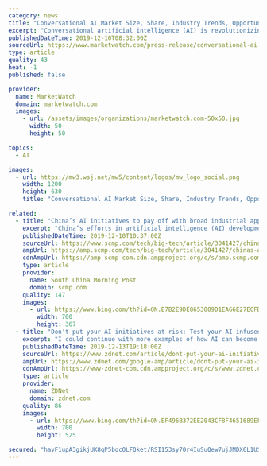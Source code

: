 ```yaml
---
category: news
title: "Conversational AI Market Size, Share, Industry Trends, Opportunities, Business Revenue, Forecast and Growth Prospective"
excerpt: "Conversational artificial intelligence (AI) is revolutionizing the way enterprises interact with customers. Intelligent virtual assistants and chatbots help organizations to resolve repetitive customer queries and proactively offer suggestions to make real-time decisions. With advances in artificial intelligence, machine learning, deep learning ..."
publishedDateTime: 2019-12-10T08:32:00Z
sourceUrl: https://www.marketwatch.com/press-release/conversational-ai-market-size-share-industry-trends-opportunities-business-revenue-forecast-and-growth-prospective-2019-12-10
type: article
quality: 43
heat: -1
published: false

provider:
  name: MarketWatch
  domain: marketwatch.com
  images:
    - url: /assets/images/organizations/marketwatch.com-50x50.jpg
      width: 50
      height: 50

topics:
  - AI

images:
  - url: https://mw3.wsj.net/mw5/content/logos/mw_logo_social.png
    width: 1200
    height: 630
    title: "Conversational AI Market Size, Share, Industry Trends, Opportunities, Business Revenue, Forecast and Growth Prospective"

related:
  - title: "China’s AI initiatives to pay off with broad industrial applications, iFlytek founder says"
    excerpt: "China’s efforts in artificial intelligence (AI) development are starting to pay off, with wider industrial applications set to be deployed, amid the protracted tech and trade war with the United States. Liu Qingfeng, the founder and chairman of iFlytek, highlighted that progress on Monday at a conference in Beijing, where he said AI advances ..."
    publishedDateTime: 2019-12-10T10:37:00Z
    sourceUrl: https://www.scmp.com/tech/big-tech/article/3041427/chinas-ai-initiatives-pay-broad-industrial-applications-iflytek
    ampUrl: https://amp.scmp.com/tech/big-tech/article/3041427/chinas-ai-initiatives-pay-broad-industrial-applications-iflytek
    cdnAmpUrl: https://amp-scmp-com.cdn.ampproject.org/c/s/amp.scmp.com/tech/big-tech/article/3041427/chinas-ai-initiatives-pay-broad-industrial-applications-iflytek
    type: article
    provider:
      name: South China Morning Post
      domain: scmp.com
    quality: 147
    images:
      - url: https://www.bing.com/th?id=ON.E7B2E9DE8653009D1EA66E27ECFD6265
        width: 700
        height: 367
  - title: "Don't put your AI initiatives at risk: Test your AI-infused applications!"
    excerpt: "I could continue with more examples of how AI can become harmful. Enterprises are infusing their enterprise applications with AI technology and building new AI-based digital experiences to transform business and accelerate their digital transformation programs. But there is a chance that all these positives about AI could end, especially if we ..."
    publishedDateTime: 2019-12-13T19:18:00Z
    sourceUrl: https://www.zdnet.com/article/dont-put-your-ai-initiatives-at-risk-test-your-ai-infused-applications/
    ampUrl: https://www.zdnet.com/google-amp/article/dont-put-your-ai-initiatives-at-risk-test-your-ai-infused-applications/
    cdnAmpUrl: https://www-zdnet-com.cdn.ampproject.org/c/s/www.zdnet.com/google-amp/article/dont-put-your-ai-initiatives-at-risk-test-your-ai-infused-applications/
    type: article
    provider:
      name: ZDNet
      domain: zdnet.com
    quality: 86
    images:
      - url: https://www.bing.com/th?id=ON.EF496B372EE2043CF8F4651689EF8A88
        width: 700
        height: 525

secured: "havF1upA3gikjUK8qP5bocOLFQket/RSI153sy70r4IuSuQew7ujJMDX6L1USQ6oBxp+hn+bPjrrIcZLPlEVNtwfOJXjrVkKXqFEwlTN6QWFLnEijKf6qBK6eT3xYtiFPzGX3jhx64ULwvxW588s/umUCUPy3vbfp+av+ENGpDz7dgQc8CH8KiI+HIEEi+Z4++cEKJZNOBPxgIBa4tAM8d9y8ooo9b7jcTBfB76BotH3tJ9WcBlgxUJ3x7e89jyRAcLMwe+mQJVw4Nao+2uUkw==;JLPISahp5C+bOVm6hwFZZw=="
---
```



